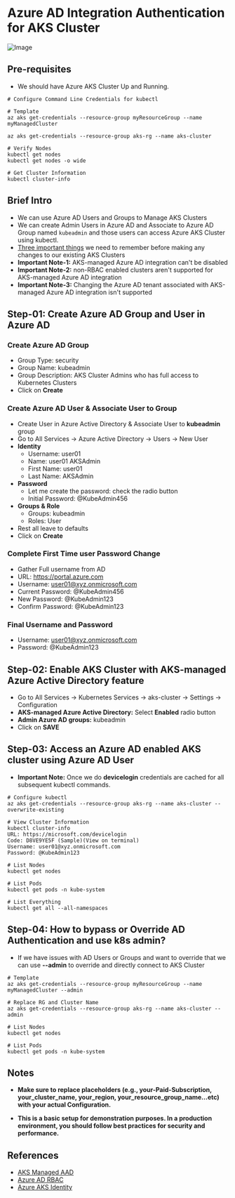 # Azure AD Integration Authentication for AKS Cluster 

![Image](https://github.com/user-attachments/assets/cacc5283-65ee-44a4-87d8-974d30c2e212)

## Pre-requisites
- We should have Azure AKS Cluster Up and Running.
```
# Configure Command Line Credentials for kubectl

# Template
az aks get-credentials --resource-group myResourceGroup --name myManagedCluster 

az aks get-credentials --resource-group aks-rg --name aks-cluster

# Verify Nodes
kubectl get nodes 
kubectl get nodes -o wide

# Get Cluster Information
kubectl cluster-info
```

## Brief Intro
- We can use Azure AD Users and Groups to Manage AKS Clusters
- We can create Admin Users in Azure AD and Associate to Azure AD Group named `kubeadmin` and those users can access Azure AKS Cluster using kubectl. 
- [Three important things](https://docs.microsoft.com/en-us/azure/aks/managed-aad#limitations) we need to remember before making any changes to our existing AKS Clusters
- **Important Note-1:** AKS-managed Azure AD integration can't be disabled
- **Important Note-2:** non-RBAC enabled clusters aren't supported for AKS-managed Azure AD integration
- **Important Note-3:** Changing the Azure AD tenant associated with AKS-managed Azure AD integration isn't supported

## Step-01: Create Azure AD Group and User in Azure AD 
### Create Azure AD Group 
- Group Type: security 
- Group Name: kubeadmin
- Group Description: AKS Cluster Admins who has full access to Kubernetes Clusters 
- Click on **Create**

### Create Azure AD User & Associate User to Group
- Create User in Azure Active Directory &  Associate User to **kubeadmin** group
- Go to All Services -> Azure Active Directory -> Users -> New User
- **Identity**
  - Username: user01
  - Name: user01 AKSAdmin
  - First Name: user01
  - Last Name: AKSAdmin
- **Password**
  - Let me create the password: check the radio button
  - Initial Password: @KubeAdmin456
- **Groups & Role**
  - Groups: kubeadmin
  - Roles: User
- Rest all leave to defaults
- Click on **Create**

### Complete First Time user Password Change
- Gather Full username from AD
- URL: https://portal.azure.com
- Username: user01@xyz.onmicrosoft.com 
- Current Password: @KubeAdmin456
- New Password: @KubeAdmin123
- Confirm Password: @KubeAdmin123

### Final Username and Password
- Username: user01@xyz.onmicrosoft.com  
- Password: @KubeAdmin123


## Step-02: Enable AKS Cluster with AKS-managed Azure Active Directory feature
- Go to All Services -> Kubernetes Services -> aks-cluster -> Settings -> Configuration
- **AKS-managed Azure Active Directory:** Select **Enabled** radio button
- **Admin Azure AD groups:** kubeadmin
- Click on **SAVE**


## Step-03: Access an Azure AD enabled AKS cluster using Azure AD User
- **Important Note:** Once we do **devicelogin** credentials are cached for all subsequent kubectl commands.
```
# Configure kubectl
az aks get-credentials --resource-group aks-rg --name aks-cluster --overwrite-existing

# View Cluster Information
kubectl cluster-info
URL: https://microsoft.com/devicelogin
Code: D8VE9YE5F (Sample)(View on terminal)
Username: user01@xyz.onmicrosoft.com 
Password: @KubeAdmin123

# List Nodes
kubectl get nodes

# List Pods
kubectl get pods -n kube-system

# List Everything
kubectl get all --all-namespaces
```

## Step-04: How to bypass or Override AD Authentication and use k8s admin?
- If we have issues with AD Users or Groups and want to override that we can use **--admin** to override and directly connect to AKS Cluster
```
# Template
az aks get-credentials --resource-group myResourceGroup --name myManagedCluster --admin

# Replace RG and Cluster Name
az aks get-credentials --resource-group aks-rg --name aks-cluster --admin

# List Nodes
kubectl get nodes

# List Pods
kubectl get pods -n kube-system
```
## Notes

- **Make sure to replace placeholders (e.g., your-Paid-Subscription, your_cluster_name, your_region, your_resource_group_name...etc) with your actual Configuration.**

- **This is a basic setup for demonstration purposes. In a production environment, you should follow best practices for security and performance.**


## References
- [AKS Managed AAD](https://docs.microsoft.com/en-us/azure/aks/managed-aad)
- [Azure AD RBAC](https://docs.microsoft.com/en-us/azure/aks/azure-ad-rbac)
- [Azure AKS Identity](https://docs.microsoft.com/en-us/azure/aks/concepts-identity)